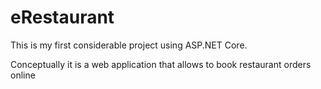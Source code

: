 # eRestaurant
This is my first considerable project using ASP.NET Core.

Conceptually it is a web application that allows to book restaurant orders online
